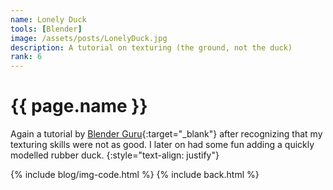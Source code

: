 ```yaml
---
name: Lonely Duck
tools: [Blender]
image: /assets/posts/LonelyDuck.jpg
description: A tutorial on texturing (the ground, not the duck)
rank: 6
---
```


# {{ page.name }}
Again a tutorial by [Blender Guru](https://www.blenderguru.com){:target="_blank"} after recognizing that my texturing skills were not as good. I later on had some fun adding a quickly modelled rubber duck.
{:style="text-align: justify"}

{% include blog/img-code.html %}
{% include back.html %}

